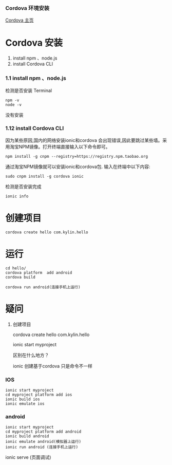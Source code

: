 ### Cordova 环境安装

[Cordova 主页](http://cordova.apache.org/)



# Cordova 安装
1. install npm 、node.js
2. install Cordova CLI


### 1.1 install npm 、node.js

检测是否安装 Terminal


    npm -v
    node -v
没有安装



### 1.12 install Cordova CLI

因为某些原因,国内的网络安装ionic和cordova 会出现错误,因此要跳过某些墙。采用淘宝NPM镜像。打开终端直接输入以下命令即可。

    npm install -g cnpm --registry=https://registry.npm.taobao.org

通过淘宝NPM镜像就可以安装ionic和cordova包.
输入在终端中以下内容:

    sudo cnpm install -g cordova ionic


检测是否安装完成

    ionic info




# 创建项目

    cordova create hello com.kylin.hello


# 运行

    cd hello/
    cordova platform  add android
    cordova build

    cordova run android(连接手机上运行)



# 疑问
1. 创建项目


    cordova create hello com.kylin.hello

    ionic start myproject

    区别在什么地方？

    ionic 创建基于cordova 只是命令不一样


### IOS

    ionic start myproject
    cd myproject platform add ios
    ionic build ios
    ionic emulate ios

### android   


    ionic start myproject
    cd myproject platform add android
    ionic build android
    ionic emulate android(模拟器上运行)
    ionic run android (连接手机上运行)





ionic serve  (页面调试)
